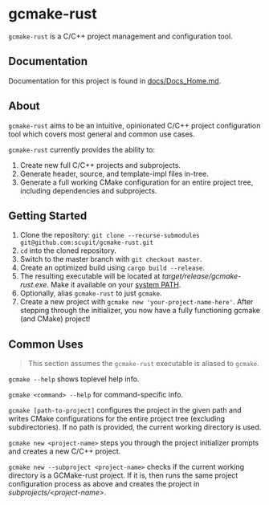 # gcmake-rust

`gcmake-rust` is a C/C++ project management and configuration tool.

## Documentation

Documentation for this project is found in [docs/Docs_Home.md](docs/Docs_Home.md).

## About

`gcmake-rust` aims to be an intuitive, opinionated C/C++ project configuration tool which covers
most general and common use cases.

`gcmake-rust` currently provides the ability to:

1. Create new full C/C++ projects and subprojects.
2. Generate header, source, and template-impl files in-tree.
3. Generate a full working CMake configuration for an entire project tree, including dependencies
and subprojects.

## Getting Started

1. Clone the repository: `git clone --recurse-submodules git@github.com:scupit/gcmake-rust.git`
2. `cd` into the cloned repository.
3. Switch to the master branch with `git checkout master`.
4. Create an optimized build using `cargo build --release`.
5. The resulting executable will be located at *target/release/gcmake-rust.exe*.
    Make it available on your [system PATH](https://en.wikipedia.org/wiki/PATH_(variable)).
6. Optionally, alias `gcmake-rust` to just `gcmake`.
7. Create a new project with `gcmake new 'your-project-name-here'`. After stepping through the
    initializer, you now have a fully functioning gcmake (and CMake) project!

## Common Uses

> This section assumes the `gcmake-rust` executable is aliased to `gcmake`.

`gcmake --help` shows toplevel help info.

`gcmake <command> --help` for command-specific info.

`gcmake [path-to-project]` configures the project in the given path and writes CMake configurations for the entire
project tree (excluding subdirectories).  If no path is provided, the current working directory is used.

`gcmake new <project-name>` steps you through the project initializer prompts and creates a new C/C++ project.

`gcmake new --subproject <project-name>` checks if the current working directory is a GCMake-rust project. If it is, then runs the same
project configuration process as above and creates the project in *subprojects/\<project-name\>*.
